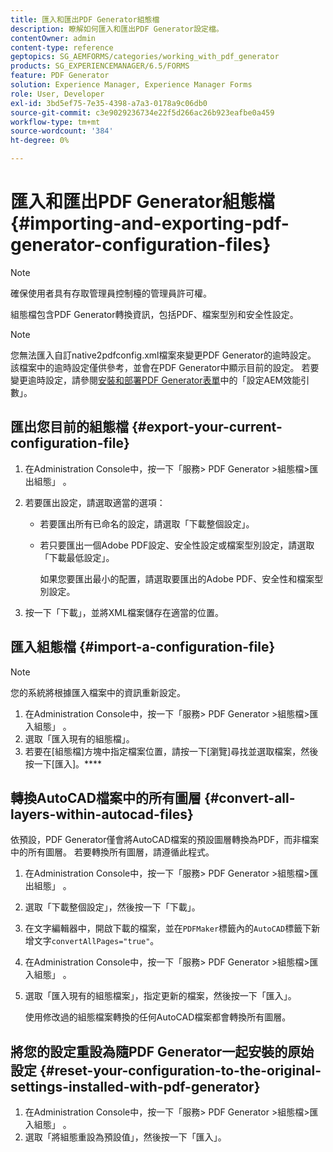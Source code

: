 ```yaml
---
title: 匯入和匯出PDF Generator組態檔
description: 瞭解如何匯入和匯出PDF Generator設定檔。
contentOwner: admin
content-type: reference
geptopics: SG_AEMFORMS/categories/working_with_pdf_generator
products: SG_EXPERIENCEMANAGER/6.5/FORMS
feature: PDF Generator
solution: Experience Manager, Experience Manager Forms
role: User, Developer
exl-id: 3bd5ef75-7e35-4398-a7a3-0178a9c06db0
source-git-commit: c3e9029236734e22f5d266ac26b923eafbe0a459
workflow-type: tm+mt
source-wordcount: '384'
ht-degree: 0%

---
```


# 匯入和匯出PDF Generator組態檔 {#importing-and-exporting-pdf-generator-configuration-files}

>[!NOTE]
> 
> 確保使用者具有存取管理員控制檯的管理員許可權。

組態檔包含PDF Generator轉換資訊，包括PDF、檔案型別和安全性設定。

>[!NOTE]
>
>您無法匯入自訂native2pdfconfig.xml檔案來變更PDF Generator的逾時設定。 該檔案中的逾時設定僅供參考，並會在PDF Generator中顯示目前的設定。 若要變更逾時設定，請參閱[安裝和部署PDF Generator表單](https://www.adobe.com/go/learn_aemforms_installJBoss_63)中的「設定AEM效能引數」。

## 匯出您目前的組態檔 {#export-your-current-configuration-file}

1. 在Administration Console中，按一下「服務> PDF Generator >組態檔>匯出組態」 。
1. 若要匯出設定，請選取適當的選項：

   * 若要匯出所有已命名的設定，請選取「下載整個設定」。
   * 若只要匯出一個Adobe PDF設定、安全性設定或檔案型別設定，請選取「下載最低設定」。

     如果您要匯出最小的配置，請選取要匯出的Adobe PDF、安全性和檔案型別設定。

1. 按一下「下載」，並將XML檔案儲存在適當的位置。

## 匯入組態檔 {#import-a-configuration-file}

>[!NOTE]
>
>您的系統將根據匯入檔案中的資訊重新設定。

1. 在Administration Console中，按一下「服務> PDF Generator >組態檔>匯入組態」 。
1. 選取「匯入現有的組態檔」。
1. 若要在[組態檔]方塊中指定檔案位置，請按一下[瀏覽]尋找並選取檔案，然後按一下[匯入]。****

## 轉換AutoCAD檔案中的所有圖層 {#convert-all-layers-within-autocad-files}

依預設，PDF Generator僅會將AutoCAD檔案的預設圖層轉換為PDF，而非檔案中的所有圖層。 若要轉換所有圖層，請遵循此程式。

1. 在Administration Console中，按一下「服務> PDF Generator >組態檔>匯出組態」 。
1. 選取「下載整個設定」，然後按一下「下載」。
1. 在文字編輯器中，開啟下載的檔案，並在`PDFMaker`標籤內的`AutoCAD`標籤下新增文字`convertAllPages="true"`。
1. 在Administration Console中，按一下「服務> PDF Generator >組態檔>匯入組態」 。
1. 選取「匯入現有的組態檔案」，指定更新的檔案，然後按一下「匯入」。

   使用修改過的組態檔案轉換的任何AutoCAD檔案都會轉換所有圖層。

## 將您的設定重設為隨PDF Generator一起安裝的原始設定 {#reset-your-configuration-to-the-original-settings-installed-with-pdf-generator}

1. 在Administration Console中，按一下「服務> PDF Generator >組態檔>匯入組態」 。
1. 選取「將組態重設為預設值」，然後按一下「匯入」。
